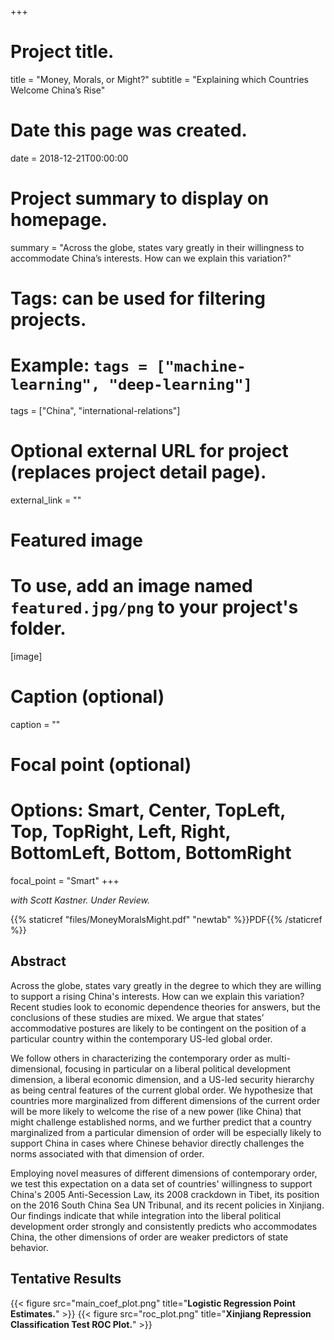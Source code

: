 +++
# Project title.
title = "Money, Morals, or Might?"
subtitle = "Explaining which Countries Welcome China’s Rise"

# Date this page was created.
date = 2018-12-21T00:00:00

# Project summary to display on homepage.
summary = "Across the globe, states vary greatly in their willingness to accommodate China’s interests. How can we explain this variation?"

# Tags: can be used for filtering projects.
# Example: `tags = ["machine-learning", "deep-learning"]`
tags = ["China", "international-relations"]

# Optional external URL for project (replaces project detail page).
external_link = ""

# Featured image
# To use, add an image named `featured.jpg/png` to your project's folder. 
[image]
  # Caption (optional)
  caption = ""

  # Focal point (optional)
  # Options: Smart, Center, TopLeft, Top, TopRight, Left, Right, BottomLeft, Bottom, BottomRight
  focal_point = "Smart"
+++

*with Scott Kastner. Under Review.*

{{% staticref "files/MoneyMoralsMight.pdf" "newtab" %}}PDF{{% /staticref %}} 

## Abstract

Across the globe, states vary greatly in the degree to which they are willing to support a rising China's interests. How can we explain this variation? Recent studies look to economic dependence theories for answers, but the conclusions of these studies are mixed. We argue that states’ accommodative postures are likely to be contingent on the position of a particular country within the contemporary US-led global order. 

We follow others in characterizing the contemporary order as multi-dimensional, focusing in particular on a liberal political development dimension, a liberal economic dimension, and a US-led security hierarchy as being central features of the current global order. We hypothesize that countries more marginalized from different dimensions of the current order will be more likely to welcome the rise of a new power (like China) that might challenge established norms, and we further predict that a country marginalized from a particular dimension of order will be especially likely to support China in cases where Chinese behavior directly challenges the norms associated with that dimension of order. 

Employing novel measures of different dimensions of contemporary order, we test this expectation on a data set of countries' willingness to support China's 2005 Anti-Secession Law, its 2008 crackdown in Tibet, its position on the 2016 South China Sea UN Tribunal, and its recent policies in Xinjiang. Our findings indicate that while integration into the liberal political development order strongly and consistently predicts who accommodates China, the other dimensions of order are weaker predictors of state behavior.

## Tentative Results

{{< figure src="main_coef_plot.png" title="<strong>Logistic Regression Point Estimates.</strong>" >}}
{{< figure src="roc_plot.png" title="<strong>Xinjiang Repression Classification Test ROC Plot.</strong>" >}}